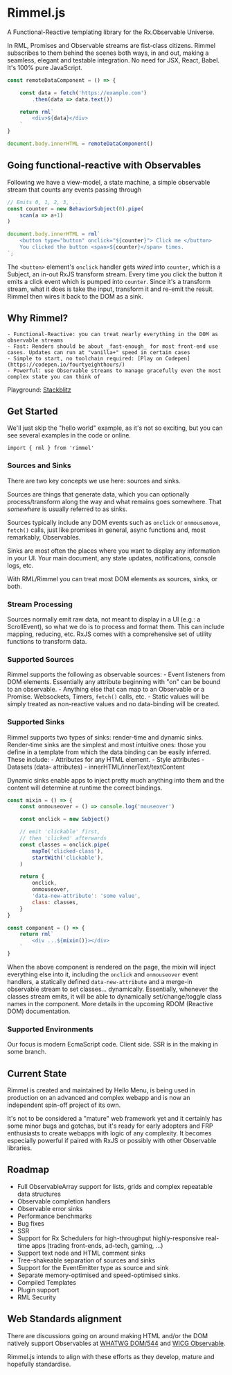 # Rimmel.js

A Functional-Reactive templating library for the Rx.Observable Universe.

In RML, Promises and Observable streams are fist-class citizens. Rimmel subscribes to them behind the scenes both ways, in and out, making a seamless, elegant and testable integration.
No need for JSX, React, Babel. It's 100% pure JavaScript.

```javascript
const remoteDataComponent = () => {

	const data = fetch('https://example.com')
		.then(data => data.text())

	return rml`
		<div>${data}</div>
	`
}

document.body.innerHTML = remoteDataComponent()

```

## Going functional-reactive with Observables

Following we have a view-model, a state machine, a simple observable stream that counts any events passing through
```javascript
// Emits 0, 1, 2, 3, ...
const counter = new BehaviorSubject(0).pipe(
	scan(a => a+1)
)

document.body.innerHTML = rml`
	<button type="button" onclick="${counter}"> Click me </button>
	You clicked the button <span>${counter}</span> times.
`;
```

The `<button>` element's `onclick` handler gets _wired_ into `counter`, which is a Subject, an in-out RxJS transform stream.
Every time you click the button it emits a click event which is pumped into `counter`.
Since it's a transform stream, what it does is take the input, transform it and re-emit the result.
Rimmel then wires it back to the DOM as a sink.

## Why Rimmel?
	- Functional-Reactive: you can treat nearly everything in the DOM as observable streams
	- Fast: Renders should be about _fast-enough_ for most front-end use cases. Updates can run at "vanilla+" speed in certain cases
	- Simple to start, no toolchain required: [Play on Codepen](https://codepen.io/fourtyeighthours/)
	- Powerful: use Observable streams to manage gracefully even the most complex state you can think of

Playground: [Stackblitz](https://stackblitz.com/@dariomannu/collections/rimmel-js-experiments)

## Get Started
We'll just skip the "hello world" example, as it's not so exciting, but you can see several examples in the code or online.

```
import { rml } from 'rimmel'
```


### Sources and Sinks
There are two key concepts we use here: sources and sinks.

Sources are things that generate data, which you can optionally process/transform along the way and what remains goes somewhere. That _somewhere_ is usually referred to as sinks.

Sources typically include any DOM events such as `onclick` or `onmousemove`, `fetch()` calls, just like promises in general, async functions and, most remarkably, Observables.

Sinks are most often the places where you want to display any information in your UI. Your main document, any state updates, notifications, console logs, etc.

With RML/Rimmel you can treat most DOM elements as sources, sinks, or both.

### Stream Processing
Sources normally emit raw data, not meant to display in a UI (e.g.: a ScrollEvent), so what we do is to process and format them.
This can include mapping, reducing, etc. RxJS comes with a comprehensive set of utility functions to transform data.

### Supported Sources
Rimmel supports the following as observable sources:
	- Event listeners from DOM elements. Essentially any attribute beginning with "on" can be bound to an observable.
	- Anything else that can map to an Observable or a Promise. Websockets, Timers, `fetch()` calls, etc.
	- Static values will be simply treated as non-reactive values and no data-binding will be created.

### Supported Sinks
Rimmel supports two types of sinks: render-time and dynamic sinks.
Render-time sinks are the simplest and most intuitive ones: those you define in a template from which the data binding can be easily inferred. These include:
	- Attributes for any HTML element.
	- Style attributes
	- Datasets (data- attributes)
	- innerHTML/innerText/textContent

Dynamic sinks enable apps to inject pretty much anything into them and the content will determine at runtime the correct bindings.

```javascript
const mixin = () => {
	const onmouseover = () => console.log('mouseover')

	const onclick = new Subject()

	// emit 'clickable' first,
	// then 'clicked' afterwards
	const classes = onclick.pipe(
		mapTo('clicked-class'),
		startWith('clickable'),
	)

	return {
		onclick,
		onmouseover,
		'data-new-attribute': 'some value',
		class: classes,
	}
}

const component = () => {
	return rml`
		<div ...${mixin()}></div>
	`
}
```

When the above component is rendered on the page, the mixin will inject everything else into it, including the `onclick` and `onmouseover` event handlers,
a statically defined `data-new-attribute` and a merge-in observable stream to set classes... dynamically. Essentially, whenever the classes stream emits, it will
be able to dynamically set/change/toggle class names in the component. More details in the upcoming RDOM (Reactive DOM) documentation.


### Supported Environments
Our focus is modern EcmaScript code. Client side. SSR is in the making in some branch.

## Current State
Rimmel is created and maintained by Hello Menu, is being used in production on an advanced and complex webapp and is now an independent spin-off project of its own.

It's not to be considered a "mature" web framework yet and it certainly has some minor bugs and gotchas, but it's ready for early adopters and FRP enthusiasts to create webapps with logic of any complexity.
It becomes especially powerful if paired with RxJS or possibly with other Observable libraries.

## Roadmap
- Full ObservableArray support for lists, grids and complex repeatable data structures
- Observable completion handlers
- Observable error sinks
- Performance benchmarks
- Bug fixes
- SSR
- Support for Rx Schedulers for high-throughput highly-responsive real-time apps (trading front-ends, ad-tech, gaming, ...)
- Support text node and HTML comment sinks
- Tree-shakeable separation of sources and sinks
- Support for the EventEmitter type as source and sink
- Separate memory-optimised and speed-optimised sinks.
- Compiled Templates
- Plugin support
- RML Security

## Web Standards alignment
There are discussions going on around making HTML and/or the DOM natively support Observables at [WHATWG DOM/544](https://github.com/whatwg/dom/issues/544) and [WICG Observable](https://github.com/WICG/observable).

Rimmel.js intends to align with these efforts as they develop, mature and hopefully standardise.
